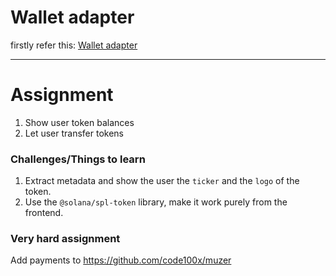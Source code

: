 # Wallet adapter 

firstly refer this: [Wallet adapter](https://petal-estimate-4e9.notion.site/Wallet-adapter-860feade9cb940cea696eedf4fc61251)

---

# Assignment

1. Show user token balances
2. Let user transfer tokens

### Challenges/Things to learn

1. Extract metadata and show the user the `ticker` and the `logo`  of the token.
2. Use the `@solana/spl-token` library, make it work purely from the frontend.

### Very hard assignment

Add payments to https://github.com/code100x/muzer
